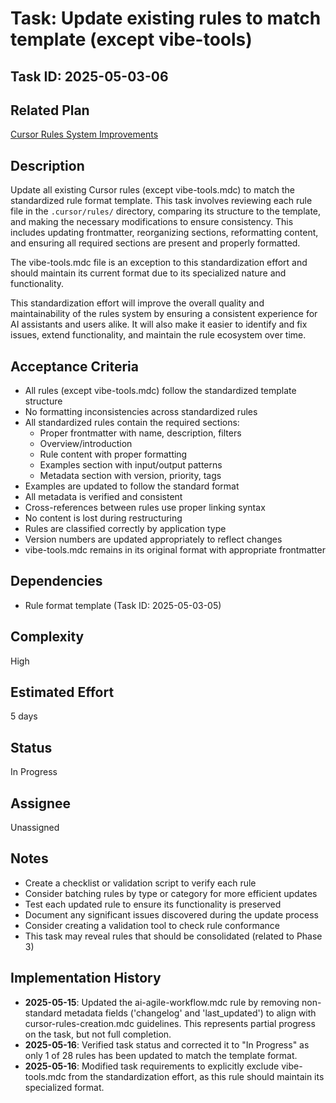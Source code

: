 # Task: Update existing rules to match template (except vibe-tools)

## Task ID: 2025-05-03-06

## Related Plan

[Cursor Rules System Improvements](../plans/cursor-rules-improvement.md)

## Description

Update all existing Cursor rules (except vibe-tools.mdc) to match the standardized rule format template. This task involves reviewing each rule file in the `.cursor/rules/` directory, comparing its structure to the template, and making the necessary modifications to ensure consistency. This includes updating frontmatter, reorganizing sections, reformatting content, and ensuring all required sections are present and properly formatted.

The vibe-tools.mdc file is an exception to this standardization effort and should maintain its current format due to its specialized nature and functionality.

This standardization effort will improve the overall quality and maintainability of the rules system by ensuring a consistent experience for AI assistants and users alike. It will also make it easier to identify and fix issues, extend functionality, and maintain the rule ecosystem over time.

## Acceptance Criteria

- All rules (except vibe-tools.mdc) follow the standardized template structure
- No formatting inconsistencies across standardized rules
- All standardized rules contain the required sections:
  - Proper frontmatter with name, description, filters
  - Overview/introduction
  - Rule content with proper formatting
  - Examples section with input/output patterns
  - Metadata section with version, priority, tags
- Examples are updated to follow the standard format
- All metadata is verified and consistent
- Cross-references between rules use proper linking syntax
- No content is lost during restructuring
- Rules are classified correctly by application type
- Version numbers are updated appropriately to reflect changes
- vibe-tools.mdc remains in its original format with appropriate frontmatter

## Dependencies

- Rule format template (Task ID: 2025-05-03-05)

## Complexity

High

## Estimated Effort

5 days

## Status

In Progress

## Assignee

Unassigned

## Notes

- Create a checklist or validation script to verify each rule
- Consider batching rules by type or category for more efficient updates
- Test each updated rule to ensure its functionality is preserved
- Document any significant issues discovered during the update process
- Consider creating a validation tool to check rule conformance
- This task may reveal rules that should be consolidated (related to Phase 3)

## Implementation History

- **2025-05-15**: Updated the ai-agile-workflow.mdc rule by removing non-standard metadata fields ('changelog' and 'last_updated') to align with cursor-rules-creation.mdc guidelines. This represents partial progress on the task, but not full completion.
- **2025-05-16**: Verified task status and corrected it to "In Progress" as only 1 of 28 rules has been updated to match the template format.
- **2025-05-16**: Modified task requirements to explicitly exclude vibe-tools.mdc from the standardization effort, as this rule should maintain its specialized format.
